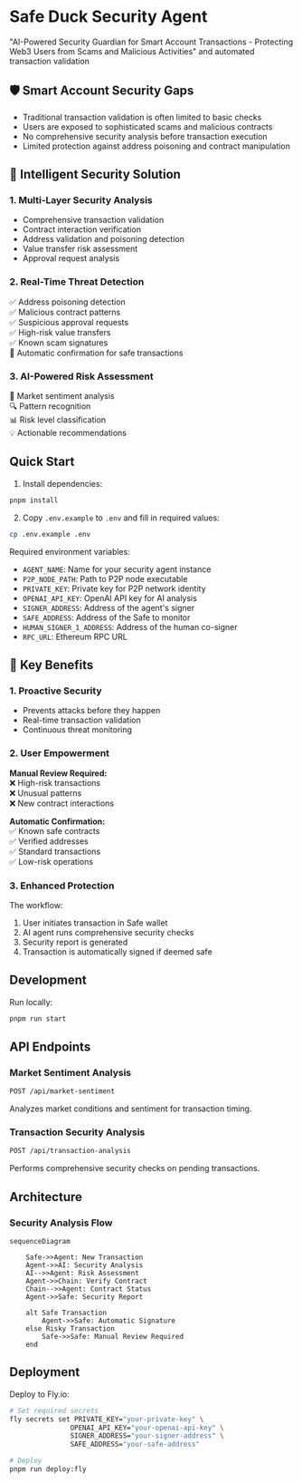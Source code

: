 # Safe Duck Security Agent

"AI-Powered Security Guardian for Smart Account Transactions - Protecting Web3 Users from Scams and Malicious Activities" and automated transaction validation

## 🛡️ Smart Account Security Gaps

- Traditional transaction validation is often limited to basic checks
- Users are exposed to sophisticated scams and malicious contracts
- No comprehensive security analysis before transaction execution
- Limited protection against address poisoning and contract manipulation

## 🤖 Intelligent Security Solution

### 1. Multi-Layer Security Analysis

- Comprehensive transaction validation
- Contract interaction verification
- Address validation and poisoning detection
- Value transfer risk assessment
- Approval request analysis

### 2. Real-Time Threat Detection

✅ Address poisoning detection  
✅ Malicious contract patterns  
✅ Suspicious approval requests  
✅ High-risk value transfers  
✅ Known scam signatures  
🤖 Automatic confirmation for safe transactions

### 3. AI-Powered Risk Assessment

🧠 Market sentiment analysis  
🔍 Pattern recognition  
📊 Risk level classification  
💡 Actionable recommendations

## Quick Start

1. Install dependencies:

```bash
pnpm install
```

2. Copy `.env.example` to `.env` and fill in required values:

```bash
cp .env.example .env
```

Required environment variables:

- `AGENT_NAME`: Name for your security agent instance
- `P2P_NODE_PATH`: Path to P2P node executable
- `PRIVATE_KEY`: Private key for P2P network identity
- `OPENAI_API_KEY`: OpenAI API key for AI analysis
- `SIGNER_ADDRESS`: Address of the agent's signer
- `SAFE_ADDRESS`: Address of the Safe to monitor
- `HUMAN_SIGNER_1_ADDRESS`: Address of the human co-signer
- `RPC_URL`: Ethereum RPC URL

## 🎯 Key Benefits

### 1. Proactive Security

- Prevents attacks before they happen
- Real-time transaction validation
- Continuous threat monitoring

### 2. User Empowerment

**Manual Review Required:**  
❌ High-risk transactions  
❌ Unusual patterns  
❌ New contract interactions

**Automatic Confirmation:**  
✅ Known safe contracts  
✅ Verified addresses  
✅ Standard transactions  
✅ Low-risk operations

### 3. Enhanced Protection

The workflow:

1. User initiates transaction in Safe wallet
2. AI agent runs comprehensive security checks
3. Security report is generated
4. Transaction is automatically signed if deemed safe

## Development

Run locally:

```bash
pnpm run start
```

## API Endpoints

### Market Sentiment Analysis

```bash
POST /api/market-sentiment
```

Analyzes market conditions and sentiment for transaction timing.

### Transaction Security Analysis

```bash
POST /api/transaction-analysis
```

Performs comprehensive security checks on pending transactions.

## Architecture

### Security Analysis Flow

```mermaid
sequenceDiagram

    Safe->>Agent: New Transaction
    Agent->>AI: Security Analysis
    AI-->>Agent: Risk Assessment
    Agent->>Chain: Verify Contract
    Chain-->>Agent: Contract Status
    Agent->>Safe: Security Report

    alt Safe Transaction
        Agent->>Safe: Automatic Signature
    else Risky Transaction
        Safe->>Safe: Manual Review Required
    end
```

## Deployment

Deploy to Fly.io:

```bash
# Set required secrets
fly secrets set PRIVATE_KEY="your-private-key" \
               OPENAI_API_KEY="your-openai-api-key" \
               SIGNER_ADDRESS="your-signer-address" \
               SAFE_ADDRESS="your-safe-address"

# Deploy
pnpm run deploy:fly
```
